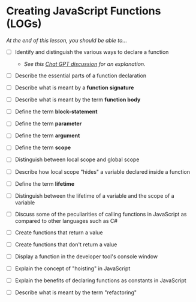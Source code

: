 # Creating JavaScript Functions (LOGs)

*At the end of this lesson, you should be able to...*

- [ ] Identify and distinguish the various ways to declare a function
  - *See this [Chat GPT discussion](https://chat.openai.com/share/da57cfba-9ece-4c5d-a48b-66e374211c9c) for an explanation.*
- [ ] Describe the essential parts of a function declaration
- [ ] Describe what is meant by a **function signature**
- [ ] Describe what is meant by the term **function body**
- [ ] Define the term **block-statement**
- [ ] Define the term **parameter**
- [ ] Define the term **argument**
- [ ] Define the term **scope**
- [ ] Distinguish between local scope and global scope
- [ ] Describe how local scope "hides" a variable declared inside a function
- [ ] Define the term **lifetime**
- [ ] Distinguish between the lifetime of a variable and the scope of a variable
- [ ] Discuss some of the peculiarities of calling functions in JavaScript as compared to other languages such as C#
- [ ] Create functions that return a value
- [ ] Create functions that don't return a value
- [ ] Display a function in the developer tool's console window
- [ ] Explain the concept of "hoisting" in JavaScript
- [ ] Explain the benefits of declaring functions as constants in JavaScript
- [ ] Describe what is meant by the term "refactoring"

